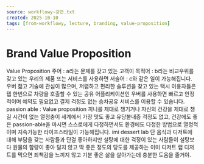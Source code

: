 ```yaml
---
source: workflowy-강연.txt
created: 2025-10-10
tags: [from-workflowy, lecture, branding, value-proposition]
---
```


# Brand Value Proposition

Value Proposition
주어 : a라는 문제를 갖고 있는 고객이
목적어 : b라는 비교우위를 갖고 있는 우리의 제품 또는 서비스를 사용하면
서술어 : c와 같은 일이 가능해집니다.
우버
젊고 기술에 관심이 많으며, 저렴하고 편리한 솔루션을 찾고 있는 택시 이용자들은
탭 한번으로 차량을 호출할 수 있는 공유 어플리케이션인 우버를 사용하면
빠르고 안정적이며 예약도 필요없고 결제 걱정도 없는 승차공유 서비스를 이용할 수 있습니다.
passion able : Value proposition
끼니를 제대로 챙기거나 자신의 건강을 제대로 챙길 시간이 없는 열정충이
세계에서 가장 맛도 좋고 유당불내증 걱정도 없고, 건강에도 좋은 passion-able을 마시면
스스로에게 다정하면서도 환경에도 다정한 방법으로 열정적이며 지속가능한 라이프스타일이 가능해집니다.
imi dessert lab
단 음식과 디저트에 대해 부담을 갖는 사람들과 단걸 좋아하지만 설탕에 대한 걱정이 있는 사람들이
설탕보다 원물의 함량이 좋아 달지 않고 딱 좋은 정도의 당도를 제공하는 이미 디저트 랩 디저트를 먹으면
죄책감을 느끼지 않고 기분 좋은 삶을 살아가는데 충분한 도움을 줄거야.